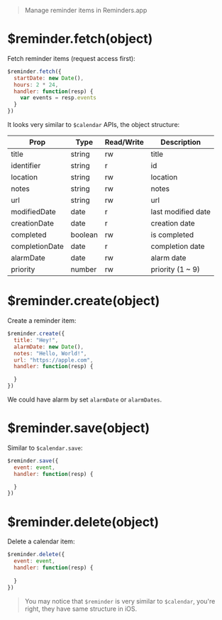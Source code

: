 > Manage reminder items in Reminders.app

# $reminder.fetch(object)

Fetch reminder items (request access first):

```js
$reminder.fetch({
  startDate: new Date(),
  hours: 2 * 24,
  handler: function(resp) {
    var events = resp.events
  }
})
```

It looks very similar to `$calendar` APIs, the object structure:

Prop | Type | Read/Write | Description
---|---|---|---
title | string | rw | title
identifier | string | r | id
location | string | rw | location
notes | string | rw | notes
url | string | rw | url
modifiedDate | date | r | last modified date
creationDate | date | r | creation date
completed | boolean | rw | is completed
completionDate | date | r | completion date
alarmDate | date | rw | alarm date
priority | number | rw | priority (1 ~ 9) 

# $reminder.create(object)

Create a reminder item:

```js
$reminder.create({
  title: "Hey!",
  alarmDate: new Date(),
  notes: "Hello, World!",
  url: "https://apple.com",
  handler: function(resp) {

  }
})
```

We could have alarm by set `alarmDate` or `alarmDates`.

# $reminder.save(object)

Similar to `$calendar.save`:

```js
$reminder.save({
  event: event,
  handler: function(resp) {

  }
})
```

# $reminder.delete(object)

Delete a calendar item:

```js
$reminder.delete({
  event: event,
  handler: function(resp) {
    
  }
})
```

> You may notice that `$reminder` is very similar to `$calendar`, you're right, they have same structure in iOS.